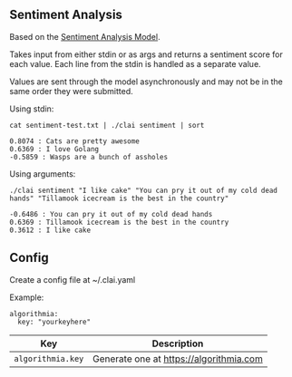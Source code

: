 

## Sentiment Analysis
Based on the [Sentiment Analysis Model](https://algorithmia.com/algorithms/nlp/SentimentAnalysis).

Takes input from either stdin or as args and returns a sentiment score for each value.  Each line from the stdin is handled as a separate value.

Values are sent through the model asynchronously and may not be in the same order they were submitted. 

Using stdin:
```
cat sentiment-test.txt | ./clai sentiment | sort
```
```
0.8074 : Cats are pretty awesome
0.6369 : I love Golang
-0.5859 : Wasps are a bunch of assholes
```

Using arguments:
```
./clai sentiment "I like cake" "You can pry it out of my cold dead hands" "Tillamook icecream is the best in the country"
```
```
-0.6486 : You can pry it out of my cold dead hands
0.6369 : Tillamook icecream is the best in the country
0.3612 : I like cake
```




## Config

Create a config file at ~/.clai.yaml

Example:
```
algorithmia:
  key: "yourkeyhere"

```

| Key | Description |
| --- | --- |
| `algorithmia.key` | Generate one at https://algorithmia.com | 
